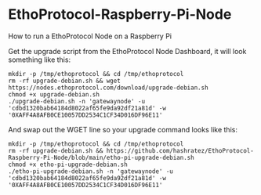 # EthoProtocol-Raspberry-Pi-Node
How to run a EthoProtocol Node on a Raspberry Pi

Get the upgrade script from the EthoProtocol Node Dashboard, it will look something like this:

```
mkdir -p /tmp/ethoprotocol && cd /tmp/ethoprotocol
rm -rf upgrade-debian.sh && wget https://nodes.ethoprotocol.com/download/upgrade-debian.sh
chmod +x upgrade-debian.sh
./upgrade-debian.sh -n 'gatewaynode' -u 'cdbd1320bab64184d8022af65fe9da92df21a81d' -w '0XAFF4A8AFB0CE10057DD2534C1CF34D016DF96E11'

```
And swap out the WGET line so your upgrade command looks like this:

```
mkdir -p /tmp/ethoprotocol && cd /tmp/ethoprotocol
rm -rf upgrade-debian.sh && https://github.com/hashratez/EthoProtocol-Raspberry-Pi-Node/blob/main/etho-pi-upgrade-debian.sh
chmod +x etho-pi-upgrade-debian.sh
./etho-pi-upgrade-debian.sh -n 'gatewaynode' -u 'cdbd1320bab64184d8022af65fe9da92df21a81d' -w '0XAFF4A8AFB0CE10057DD2534C1CF34D016DF96E11'
```



